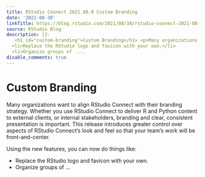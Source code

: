 ```yaml
---
title: RStudio Connect 2021.08.0 Custom Branding
date: '2021-08-30'
linkTitle: https://blog.rstudio.com/2021/08/30/rstudio-connect-2021-08-custom-branding/
source: RStudio Blog
description: |2-
   <h1 id="custom-branding">Custom Branding</h1> <p>Many organizations want to align RStudio Connect with their branding strategy. Whether you use RStudio Connect to deliver R and Python content to external clients, or internal stakeholders, branding and clear, consistent presentation is important. This release introduces greater control over aspects of RStudio Connect&rsquo;s look and feel so that your team&rsquo;s work will be front-and-center.</p> <p>Using the new features, you can now do things like:</p> <ul>
  <li>Replace the RStudio logo and favicon with your own.</li>
  <li>Organize groups of  ...
disable_comments: true
---
```

 <h1 id="custom-branding">Custom Branding</h1> <p>Many organizations want to align RStudio Connect with their branding strategy. Whether you use RStudio Connect to deliver R and Python content to external clients, or internal stakeholders, branding and clear, consistent presentation is important. This release introduces greater control over aspects of RStudio Connect&rsquo;s look and feel so that your team&rsquo;s work will be front-and-center.</p> <p>Using the new features, you can now do things like:</p> <ul>
<li>Replace the RStudio logo and favicon with your own.</li>
<li>Organize groups of  ...